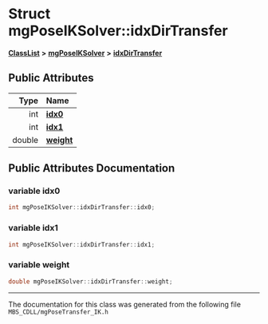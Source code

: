 

# Struct mgPoseIKSolver::idxDirTransfer



[**ClassList**](annotated.md) **>** [**mgPoseIKSolver**](classmg_pose_i_k_solver.md) **>** [**idxDirTransfer**](structmg_pose_i_k_solver_1_1idx_dir_transfer.md)


























## Public Attributes

| Type | Name |
| ---: | :--- |
|  int | [**idx0**](#variable-idx0)  <br> |
|  int | [**idx1**](#variable-idx1)  <br> |
|  double | [**weight**](#variable-weight)  <br> |












































## Public Attributes Documentation




### variable idx0 

```C++
int mgPoseIKSolver::idxDirTransfer::idx0;
```






### variable idx1 

```C++
int mgPoseIKSolver::idxDirTransfer::idx1;
```






### variable weight 

```C++
double mgPoseIKSolver::idxDirTransfer::weight;
```




------------------------------
The documentation for this class was generated from the following file `MBS_CDLL/mgPoseTransfer_IK.h`

